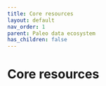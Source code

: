 ```yaml
---
title: Core resources
layout: default
nav_order: 1
parent: Paleo data ecosystem
has_children: false
---
```


# Core resources

